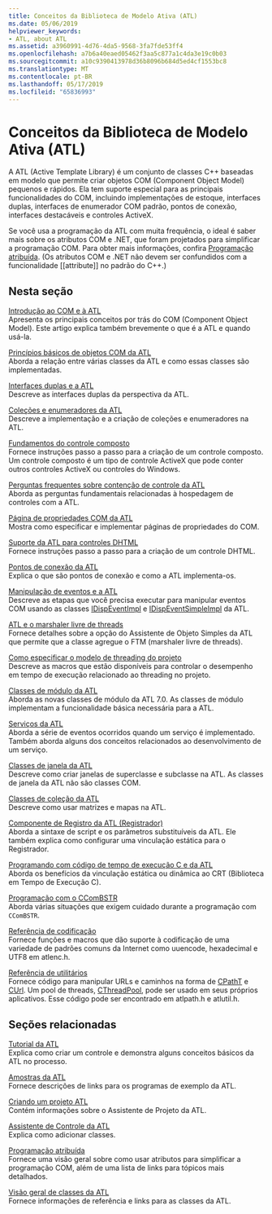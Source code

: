 ```yaml
---
title: Conceitos da Biblioteca de Modelo Ativa (ATL)
ms.date: 05/06/2019
helpviewer_keywords:
- ATL, about ATL
ms.assetid: a3960991-4d76-4da5-9568-3fa7fde53ff4
ms.openlocfilehash: a7b6a40eaed05462f3aa5c877a1c4da3e19c0b03
ms.sourcegitcommit: a10c9390413978d36b8096b684d5ed4cf1553bc8
ms.translationtype: MT
ms.contentlocale: pt-BR
ms.lasthandoff: 05/17/2019
ms.locfileid: "65836993"
---
```

# <a name="active-template-library-atl-concepts"></a>Conceitos da Biblioteca de Modelo Ativa (ATL)

A ATL (Active Template Library) é um conjunto de classes C++ baseadas em modelo que permite criar objetos COM (Component Object Model) pequenos e rápidos. Ela tem suporte especial para as principais funcionalidades do COM, incluindo implementações de estoque, interfaces duplas, interfaces de enumerador COM padrão, pontos de conexão, interfaces destacáveis e controles ActiveX.

Se você usa a programação da ATL com muita frequência, o ideal é saber mais sobre os atributos COM e .NET, que foram projetados para simplificar a programação COM. Para obter mais informações, confira [Programação atribuída](../windows/attributed-programming-concepts.md). (Os atributos COM e .NET não devem ser confundidos com a funcionalidade \[\[attribute]] no padrão do C++.)

## <a name="in-this-section"></a>Nesta seção

[Introdução ao COM e à ATL](../atl/introduction-to-com-and-atl.md)<br/>
Apresenta os principais conceitos por trás do COM (Component Object Model). Este artigo explica também brevemente o que é a ATL e quando usá-la.

[Princípios básicos de objetos COM da ATL](../atl/fundamentals-of-atl-com-objects.md)<br/>
Aborda a relação entre várias classes da ATL e como essas classes são implementadas.

[Interfaces duplas e a ATL](../atl/dual-interfaces-and-atl.md)<br/>
Descreve as interfaces duplas da perspectiva da ATL.

[Coleções e enumeradores da ATL](../atl/atl-collections-and-enumerators.md)<br/>
Descreve a implementação e a criação de coleções e enumeradores na ATL.

[Fundamentos do controle composto](../atl/atl-composite-control-fundamentals.md)<br/>
Fornece instruções passo a passo para a criação de um controle composto. Um controle composto é um tipo de controle ActiveX que pode conter outros controles ActiveX ou controles do Windows.

[Perguntas frequentes sobre contenção de controle da ATL](../atl/atl-control-containment-faq.md)<br/>
Aborda as perguntas fundamentais relacionadas à hospedagem de controles com a ATL.

[Página de propriedades COM da ATL](../atl/atl-com-property-pages.md)<br/>
Mostra como especificar e implementar páginas de propriedades do COM.

[Suporte da ATL para controles DHTML](../atl/atl-support-for-dhtml-controls.md)<br/>
Fornece instruções passo a passo para a criação de um controle DHTML.

[Pontos de conexão da ATL](../atl/atl-connection-points.md)<br/>
Explica o que são pontos de conexão e como a ATL implementa-os.

[Manipulação de eventos e a ATL](../atl/event-handling-and-atl.md)<br/>
Descreve as etapas que você precisa executar para manipular eventos COM usando as classes [IDispEventImpl](../atl/reference/idispeventimpl-class.md) e [IDispEventSimpleImpl](../atl/reference/idispeventsimpleimpl-class.md) da ATL.

[ATL e o marshaler livre de threads](../atl/atl-and-the-free-threaded-marshaler.md)<br/>
Fornece detalhes sobre a opção do Assistente de Objeto Simples da ATL que permite que a classe agregue o FTM (marshaler livre de threads).

[Como especificar o modelo de threading do projeto](../atl/specifying-the-threading-model-for-a-project-atl.md)<br/>
Descreve as macros que estão disponíveis para controlar o desempenho em tempo de execução relacionado ao threading no projeto.

[Classes de módulo da ATL](../atl/atl-module-classes.md)<br/>
Aborda as novas classes de módulo da ATL 7.0. As classes de módulo implementam a funcionalidade básica necessária para a ATL.

[Serviços da ATL](../atl/atl-services.md)<br/>
Aborda a série de eventos ocorridos quando um serviço é implementado. Também aborda alguns dos conceitos relacionados ao desenvolvimento de um serviço.

[Classes de janela da ATL](../atl/atl-window-classes.md)<br/>
Descreve como criar janelas de superclasse e subclasse na ATL. As classes de janela da ATL não são classes COM.

[Classes de coleção da ATL](../atl/atl-collection-classes.md)<br/>
Descreve como usar matrizes e mapas na ATL.

[Componente de Registro da ATL (Registrador)](../atl/atl-registry-component-registrar.md)<br/>
Aborda a sintaxe de script e os parâmetros substituíveis da ATL. Ele também explica como configurar uma vinculação estática para o Registrador.

[Programando com código de tempo de execução C e da ATL](../atl/programming-with-atl-and-c-run-time-code.md)<br/>
Aborda os benefícios da vinculação estática ou dinâmica ao CRT (Biblioteca em Tempo de Execução C).

[Programação com o CComBSTR](../atl/programming-with-ccombstr-atl.md)<br/>
Aborda várias situações que exigem cuidado durante a programação com `CComBSTR`.

[Referência de codificação](../atl/atl-encoding-reference.md)<br/>
Fornece funções e macros que dão suporte à codificação de uma variedade de padrões comuns da Internet como uuencode, hexadecimal e UTF8 em atlenc.h.

[Referência de utilitários](../atl/atl-utilities-reference.md)<br/>
Fornece código para manipular URLs e caminhos na forma de [CPathT](../atl/reference/cpatht-class.md) e [CUrl](../atl/reference/curl-class.md). Um pool de threads, [CThreadPool](../atl/reference/cthreadpool-class.md), pode ser usado em seus próprios aplicativos. Esse código pode ser encontrado em atlpath.h e atlutil.h.

## <a name="related-sections"></a>Seções relacionadas

[Tutorial da ATL](../atl/active-template-library-atl-tutorial.md)<br/>
Explica como criar um controle e demonstra alguns conceitos básicos da ATL no processo.

[Amostras da ATL](../overview/visual-cpp-samples.md)<br/>
Fornece descrições de links para os programas de exemplo da ATL.

[Criando um projeto ATL](../atl/reference/creating-an-atl-project.md)<br/>
Contém informações sobre o Assistente de Projeto da ATL.

[Assistente de Controle da ATL](../atl/reference/atl-control-wizard.md)<br/>
Explica como adicionar classes.

[Programação atribuída](../windows/attributed-programming-concepts.md)<br/>
Fornece uma visão geral sobre como usar atributos para simplificar a programação COM, além de uma lista de links para tópicos mais detalhados.

[Visão geral de classes da ATL](../atl/atl-class-overview.md)<br/>
Fornece informações de referência e links para as classes da ATL.
